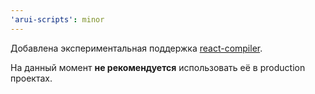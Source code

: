 ```yaml
---
'arui-scripts': minor
---
```


Добавлена экспериментальная поддержка [react-compiler](https://react.dev/learn/react-compiler/introduction).

На данный момент **не рекомендуется** использовать её в production проектах.
